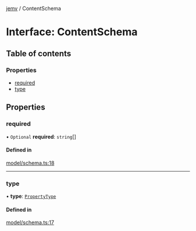 [jemv](../README.md) / ContentSchema

# Interface: ContentSchema

## Table of contents

### Properties

- [required](ContentSchema.md#required)
- [type](ContentSchema.md#type)

## Properties

### required

• `Optional` **required**: `string`[]

#### Defined in

[model/schema.ts:18](https://github.com/FlavioLionelRita/jemv/blob/b3abfe7/src/lib/model/schema.ts#L18)

___

### type

• **type**: [`PropertyType`](../enums/PropertyType.md)

#### Defined in

[model/schema.ts:17](https://github.com/FlavioLionelRita/jemv/blob/b3abfe7/src/lib/model/schema.ts#L17)
